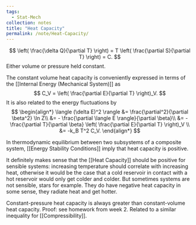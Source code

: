 ```yaml
---
tags:
  - Stat-Mech
collection: notes
title: "Heat Capacity"
permalink: /note/Heat-Capacity/
---
```

$$
\left( \frac{\delta Q}{\partial T} \right) = T \left( \frac{\partial S}{\partial T} \right) = C.
$$
Either volume or pressure held constant.

The constant volume heat capacity is conveniently expressed in terms of the [[Internal Energy (Mechanical System)]] as
$$
C_V = \left( \frac{\partial E}{\partial T} \right)_V.
$$
It is also related to the energy fluctuations by
$$
\begin{align*}
\langle (\delta E)^2 \rangle &= \frac{\partial^2}{\partial \beta^2} \ln Z\\
&= - \frac{\partial \langle E \rangle}{\partial \beta}\\
&= - \frac{\partial T}{\partial \beta} \left( \frac{\partial E}{\partial T} \right)_V \\
&= -k_B T^2 C_V.
\end{align*}
$$

In thermodynamic equilibrium between two subsystems of a composite system, [[Energy Stability Conditions]] imply that heat capacity is positive.

It definitely makes sense that the [[Heat Capacity]] should be positive for sensible systems: increasing temperature should correlate with increasing heat, otherwise it would be the case that a cold reservoir in contact with a hot reservoir would only get colder and colder. But sometimes systems are not sensible, stars for example. They do have negative heat capacity in some sense, they radiate heat and get hotter.

Constant-pressure heat capacity is always greater than constant-volume heat capacity. Proof: see homework from week 2. Related to a similar inequality for [[Compressibility]].